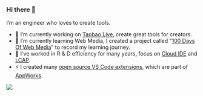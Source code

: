 ### Hi there 👋

<!--
**alvinhui/alvinhui** is a ✨ _special_ ✨ repository because its `README.md` (this file) appears on your GitHub profile.

Here are some ideas to get you started:

- 🔭 I’m currently working on ...
- 🌱 I’m currently learning ...
- 👯 I’m looking to collaborate on ...
- 🤔 I’m looking for help with ...
- 💬 Ask me about ...
- 📫 How to reach me: ...
- 😄 Pronouns: ...
- ⚡ Fun fact: ...
-->

I’m an engineer who loves to create tools.

- 🔭 I’m currently working on [Taobao Live](https://taolive.taobao.com/), create great tools for creators.
- 🌱 I’m currently learning Web Media, I created a project called "[100 Days Of Web Media](https://github.com/alvinhui/100-Days-Of-WebMedia)" to record my learning journey.
- 👯 I've worked in R & D efficiency for many years, focus on [Cloud IDE](https://en.wikipedia.org/wiki/Online_integrated_development_environment) and [LCAP](https://www.gartner.com/reviews/market/enterprise-low-code-application-platform).
- ⚡ I created many [open source VS Code extensions](https://marketplace.visualstudio.com/items?itemName=iceworks-team.iceworks), which are part of [AppWorks](http://appworks.site/).

<img src="https://github-readme-stats.vercel.app/api?username=alvinhui&show_icons=true&icon_color=0366d6&text_color=24292e&bg_color=ffffff&hide_title=true" />

<!--
![](https://img.alicdn.com/imgextra/i1/O1CN01OiSGqT1Jm6TZqZELe_!!6000000001070-2-tps-302-258.png_110x10000)
![](https://img.alicdn.com/imgextra/i2/O1CN01RQYsTg1dSfzVH9Mxe_!!6000000003735-2-tps-258-258.png_110x10000)

-->
